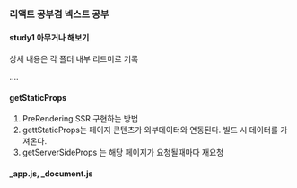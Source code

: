 ### 리액트 공부겸 넥스트 공부

#### study1 아무거나 해보기
상세 내용은 각 폴더 내부 리드미로 기록

....


#### getStaticProps 
1. PreRendering SSR 구현하는 방법
2. gettStaticProps는 페이지 콘텐츠가 외부데이터와 연동된다. 빌드 시 데이터를 가져온다.
3. getServerSideProps 는 해당 페이지가 요청될때마다 재요청

#### _app.js, _document.js
